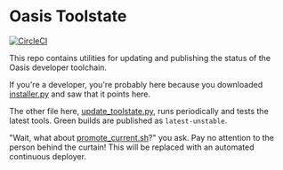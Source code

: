 # Oasis Toolstate

[![CircleCI](https://circleci.com/gh/oasislabs/toolstate.svg?style=svg)](https://circleci.com/gh/oasislabs/toolstate)

This repo contains utilities for updating and publishing the status of the Oasis developer toolchain.

If you're a developer, you're probably here because you downloaded [installer.py](installer.py) and saw that it points here.

The other file here, [update_toolstate.py](update_toolstate.py), runs periodically and tests the latest tools.
Green builds are published as `latest-unstable`.

"Wait, what about [promote_current.sh](promote_current.sh)?" you ask.
Pay no attention to the person behind the curtain!
This will be replaced with an automated continuous deployer.
